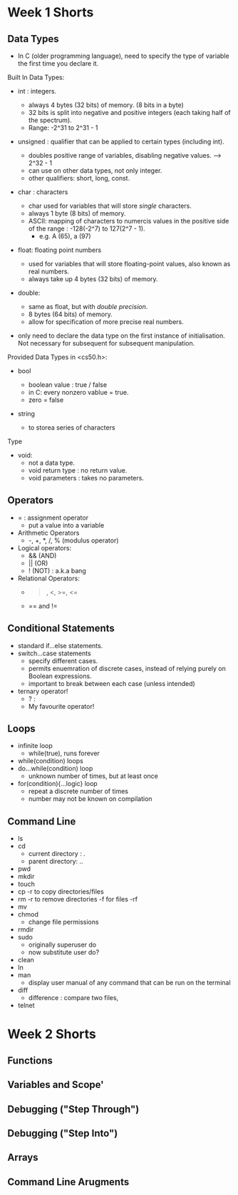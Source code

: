 # Week 1 Shorts

## Data Types

- In C (older programming language), need to specify the type of variable the first time you declare it.

Built In Data Types:

- int : integers.
  - always 4 bytes (32 bits) of memory. (8 bits in a byte)
  - 32 bits is split into negative and positive integers (each taking half of the spectrum).
  - Range: -2^31 to 2^31 - 1
- unsigned : qualifier that can be applied to certain types (including int).
  - doubles positive range of variables, disabling negative values. --> 2^32 - 1
  - can use on other data types, not only integer.
  - other qualifiers: short, long, const.
- char : characters
  - char used for variables that will store _single_ characters.
  - always 1 byte (8 bits) of memory.
  - ASCII: mapping of characters to numercis values in the positive side of the range : -128(-2^7) to 127(2^7 - 1).
    - e.g. A (65), a (97)
- float: floating point numbers
  - used for variables that will store floating-point values, also known as real numbers.
  - always take up 4 bytes (32 bits) of memory.
- double:

  - same as float, but with _double precision_.
  - 8 bytes (64 bits) of memory.
  - allow for specification of more precise real numbers.

- only need to declare the data type on the first instance of initialisation. Not necessary for subsequent for subsequent manipulation.

Provided Data Types in <cs50.h>:

- bool

  - boolean value : true / false
  - in C: every nonzero vablue = true.
  - zero = false

- string
  - to storea series of characters

Type

- void:
  - not a data type.
  - void return type : no return value.
  - void parameters : takes no parameters.

## Operators

- = : assignment operator
  - put a value into a variable
- Arithmetic Operators
  - -, +, \*, /, % (modulus operator)
- Logical operators:
  - && (AND)
  - || (OR)
  - ! (NOT) : a.k.a bang
- Relational Operators:
  - > , <, >=, <=
  - == and !=

## Conditional Statements

- standard if...else statements.
- switch...case statements
  - specify different cases.
  - permits enuemration of discrete cases, instead of relying purely on Boolean expressions.
  - important to break between each case (unless intended)
- ternary operator!
  - ? :
  - My favourite operator!

## Loops

- infinite loop
  - while(true), runs forever
- while(condition) loops
- do...while(condition) loop
  - unknown number of times, but at least once
- for(condition){...logic} loop
  - repeat a discrete number of times
  - number may not be known on compilation

## Command Line

- ls
- cd
  - current directory : .
  - parent directory: ..
- pwd
- mkdir
- touch
- cp <source> <destination>
  -r to copy directories/files
- rm
  -r to remove directories
  -f for files
  -rf
- mv <source> <destination>
- chmod
  - change file permissions
- rmdir
- sudo
  - originally superuser do
  - now substitute user do?
- clean
- ln
- man
  - display user manual of any command that can be run on the terminal
- diff
  - difference : compare two files,
- telnet

# Week 2 Shorts

## Functions

## Variables and Scope'

## Debugging ("Step Through")

## Debugging ("Step Into")

## Arrays

## Command Line Arugments
